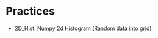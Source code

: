 # Practices

- [2D_Hist: Numpy 2d Histogram (Random data into grid)](https://github.com/yongkyung-oh/Practices/blob/master/2d_hist/2d_hist.ipynb)
